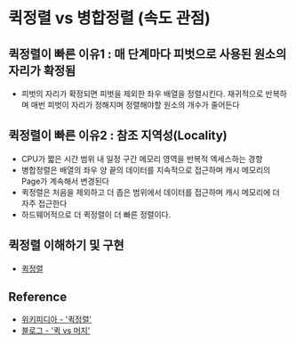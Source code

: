 # 퀵정렬 vs 병합정렬 (속도 관점)
## 퀵정렬이 빠른 이유1 : 매 단계마다 피벗으로 사용된 원소의 자리가 확정됨
- 피벗의 자리가 확정되면 피벗을 제외한 좌우 배열을 정렬시킨다. 재귀적으로 반복하며 매번 피벗이 자리가 정해지며 정렬해야할 원소의 개수가 줄어든다

## 퀵정렬이 빠른 이유2 : 참조 지역성(Locality)
- CPU가 짧은 시간 범위 내 일정 구간 메모리 영역을 반복적 엑세스하는 경향
- 병합정렬은 배열의 좌우 양 끝의 데이터를 지속적으로 접근하며 캐시 메모리의 Page가 계속해서 변경된다
- 퀵정렬은 처음을 제외하고 더 좁은 범위에서 데이터를 접근하며 캐시 메모리에 더 자주 접근한다
- 하드웨어적으로 더 퀵정렬이 더 빠른 정렬이다.

## 퀵정렬 이해하기 및 구현
- [퀵정렬](./Category/Sort-Quiksort.md)

## Reference
- [위키피디아 - '퀵정렬'](https://ko.wikipedia.org/wiki/%ED%80%B5_%EC%A0%95%EB%A0%AC#:~:text=%EB%98%90%ED%95%9C%20%EB%A7%A4%20%EB%8B%A8%EA%B3%84%EC%97%90%EC%84%9C%20%EC%A0%81%EC%96%B4%EB%8F%84,%EC%9D%B4%EB%A6%84%EC%9D%98%20%EA%B8%B0%EC%9B%90%EC%9D%B4%20%EB%90%98%EC%97%88%EB%8B%A4.)
- [블로그 - '퀵 vs 머지'](https://hongjw1938.tistory.com/192)